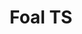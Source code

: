 ---
git: https://github.com/FoalTS/foal
logohandle: foalts
sort: foalts
title: Foal TS
twitter: https://x.com/FoalTs
website: https://foalts.org/
youtube: https://youtube.com/channel/UCQFojM334E0YdoDq56MjfOQ
---